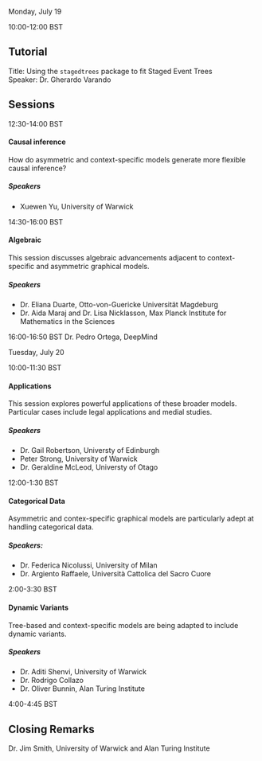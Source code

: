 Monday, July 19

10:00-12:00 BST
## Tutorial 
Title: Using the `stagedtrees` package to fit Staged Event Trees  
Speaker: Dr. Gherardo Varando

## Sessions

12:30-14:00 BST
#### Causal inference 

How do asymmetric and context-specific models generate more flexible causal inference? 

##### Speakers
* Xuewen Yu, University of Warwick

14:30-16:00 BST
#### Algebraic 

This session discusses algebraic advancements adjacent to context-specific and asymmetric graphical models. 
##### Speakers

* Dr. Eliana Duarte, Otto-von-Guericke Universität Magdeburg
* Dr. Aida Maraj and Dr. Lisa Nicklasson, Max Planck Institute for Mathematics in the Sciences

16:00-16:50 BST 
Dr. Pedro Ortega, DeepMind


Tuesday, July 20

10:00-11:30 BST
#### Applications

This session explores powerful applications of these broader models. Particular cases include legal applications and medial studies.

##### Speakers

* Dr. Gail Robertson, Universty of Edinburgh 
* Peter Strong, University of Warwick
* Dr. Geraldine McLeod, Universty of Otago


12:00-1:30 BST
#### Categorical Data 

Asymmetric and contex-specific graphical models are particularly adept at handling categorical data. 

##### Speakers:
* Dr. Federica Nicolussi, University of Milan
* Dr. Argiento Raffaele, Università Cattolica del Sacro Cuore

2:00-3:30 BST
#### Dynamic Variants

Tree-based and context-specific models are being adapted to include dynamic variants.

##### Speakers
* Dr. Aditi Shenvi, University of Warwick
* Dr. Rodrigo Collazo
* Dr. Oliver Bunnin, Alan Turing Institute


4:00-4:45 BST 
## Closing Remarks
Dr. Jim Smith, University of Warwick and Alan Turing Institute
